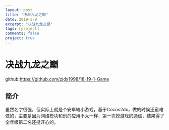 ```yaml
---
layout: post
title: "决战九龙之巅"
date: 2019-3-9
excerpt: "决战九龙之巅"
tags: [project]
comments: false
project: true
---
```


# 决战九龙之巅

github:<https://github.com/zjdx1998/18-19-1-Game>

## 简介

虽然名字很强，但实际上就是个安卓端小游戏，基于Cocos2dx，做的时候还蛮难做的，主要是因为网络模块和别的应用不太一样，第一次摸游戏的通信，结果得了全年级第二名还挺开心的。

